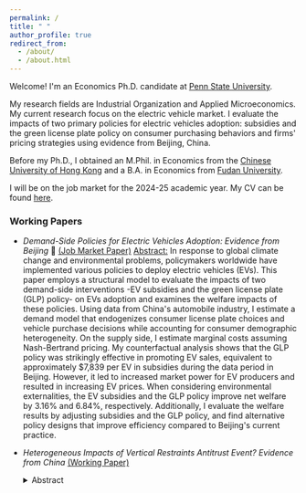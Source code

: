 ```yaml
---
permalink: /
title: " "
author_profile: true
redirect_from: 
  - /about/
  - /about.html
---
```

<!--Welcome! I'm a Ph.D. candidate in the $$\color{CornflowerBlue}{\small \textsf{Department of Economics}}$$ at the $$\color{CornflowerBlue}{\small \textsf{Pennsylvania}}$$  $$\color{CornflowerBlue}{\small \textsf{State}}$$ $$\color{CornflowerBlue}{\small \textsf{University}}$$. 

My research fields are $$\color{CornflowerBlue}{\small \textsf{Industrial Organization}}$$ and $$\color{CornflowerBlue}{\small \textsf{Applied Microeconomics}}$$. My current research focus on two policies for electric vehicles adoption: subsidies and the green license plate policy on consumer purchasing behaviors and firms' pricing strategies in the automobile industry. 

Before my Ph.D., I obtained an $$\color{CornflowerBlue}{\small \textsf{M.Phil. in Economics}}$$ from the $$\color{CornflowerBlue}{\small \textsf{Chinese University of Hong Kong}}$$ and a $$\color{CornflowerBlue}{\small \textsf{B.A. in Economics}}$$ from $$\color{CornflowerBlue}{\small \textsf{Fudan University}}$$.

I will be on the job market for the 2024-25 academic year. My CV can be found [here](https://wendy-wentian.github.io/files/Wen_Tian_PSU_CV.pdf). My job market paper can be found [here](https://wendy-wentian.github.io/files/Wen_Tian_JMP_PSU.pdf).-->

Welcome! I'm an Economics Ph.D. candidate at [Penn State University](https://econ.la.psu.edu/). 

My research fields are Industrial Organization and Applied Microeconomics. My current research focus on the electric vehicle market. I evaluate the impacts of two primary policies for electric vehicles adoption: subsidies and the green license plate policy on consumer purchasing behaviors and firms' pricing strategies using evidence from Beijing, China. 

Before my Ph.D., I obtained an M.Phil. in Economics from the [Chinese University of Hong Kong](https://www.econ.cuhk.edu.hk/econ/en-gb/) and a B.A. in Economics from [Fudan University](https://econ.fudan.edu.cn/).

I will be on the job market for the 2024-25 academic year. My CV can be found [here](https://wendy-wentian.github.io/files/Wen_Tian_CV.pdf). 

### Working Papers
- *Demand-Side Policies for Electric Vehicles Adoption: Evidence from Beijing* 🚗 [(Job Market Paper)](https://wendy-wentian.github.io/files/Wen_Tian_JMP_PSU.pdf) <Abstract:> In response to global climate change and environmental problems, policymakers worldwide have implemented various policies to deploy electric vehicles (EVs). This paper employs a structural model to evaluate the impacts of two demand-side interventions -EV subsidies and the green license plate (GLP) policy- on EVs adoption and examines the welfare impacts of these policies. Using data from China's automobile industry, I estimate a demand model that endogenizes consumer license plate choices and vehicle purchase decisions while accounting for consumer demographic heterogeneity. On the supply side, I estimate marginal costs assuming Nash-Bertrand pricing. My counterfactual analysis shows that the GLP policy was strikingly effective in promoting EV sales, equivalent to approximately \$7,839 per EV in subsidies during the data period in Beijing. However, it led to increased market power for EV producers and resulted in increasing EV prices. When considering environmental externalities, the EV subsidies and the GLP policy improve net welfare by 3.16% and 6.84%, respectively. Additionally, I evaluate the welfare results by adjusting subsidies and the GLP policy, and find alternative policy designs that improve efficiency compared to Beijing's current practice. </details>


- *Heterogeneous Impacts of Vertical Restraints Antitrust Event? Evidence from China* [(Working Paper)](https://wendy-wentian.github.io/files/Wen_Working_Paper_PSU.pdf)
  <details><summary> Abstract </summary><blockquote> I examine the impacts of vertical restraints antitrust practices on consumer and producer behaviors in the auto market, using China's first antitrust case (the 2014 Audi case) as an exogenous shock, and investigate the persistence of these impacts. Using a combination of difference-in-differences and demand estimation methods, I find that the 2014 antitrust event led to a 4% decrease in prices set by Audi automakers and an 84% increase in sales of Audi. Leveraging novel transaction-level data, I study the differences between transaction prices set by dealers and manufacturers' suggested retail prices (MSRP) to determine whether the event led to significant changes in the vertical relationship. The results show that the transaction price to MSRP ratio did not decrease significantly after the event, implying no observed increase in dealers' market power. I conclude that the antitrust case on automakers' price control actions is likely to be a one-shot market shock in China's auto market.</blockquote></details>



<!-- :   > **_Abstract:_** In response to global climate change and environmental problems, policymakers worldwide have implemented various policies to deploy electric vehicles (EVs). This paper employs a structural model to evaluate the impacts of two demand-side interventions -EV subsidies and the green license plate (GLP) policy- on EVs adoption and examines the welfare impacts of these policies. Using data from China's automobile industry, I estimate a demand model that endogenizes consumer license plate choices and vehicle purchase decisions while accounting for consumer demographic heterogeneity. On the supply side, I estimate marginal costs assuming Nash-Bertrand pricing. My counterfactual analysis shows that the GLP policy was strikingly effective in promoting EV sales, equivalent to approximately $7,839 per EV in subsidies during the data period in Beijing. However, it led to increased market power for EV producers and resulted in increasing EV prices. When considering environmental externalities, the EV subsidies and the GLP policy improve net welfare by 3.16% and 6.84%, respectively. Additionally, I evaluate the welfare results by adjusting subsidies and the GLP policy, and find alternative policy designs that improve efficiency compared to Beijing's current practice. -->

<!-- \textbf{Abstract:} In response to global climate change and environmental problems, policymakers worldwide have implemented various policies to deploy electric vehicles (EVs). 
This paper employs a structural model to evaluate the impacts of two demand-side interventions -EV subsidies and the green license plate (GLP) policy- on EVs adoption and examines the welfare impacts of these policies. Using data from China's automobile industry, I estimate a demand model that endogenizes consumer license plate choices and vehicle purchase decisions while accounting for consumer demographic heterogeneity. 
On the supply side, I estimate marginal costs assuming Nash-Bertrand pricing.
My counterfactual analysis shows that the GLP policy was strikingly effective in promoting EV sales, equivalent to approximately $7,839 per EV in subsidies during the data period in Beijing. However, it led to increased market power for EV producers and resulted in increasing EV prices.
When considering environmental externalities, the EV subsidies and the GLP policy improve net welfare by 3.16% and 6.84%, respectively. 
Additionally, I evaluate the welfare results by adjusting subsidies and the GLP policy, and find alternative policy designs that improve efficiency compared to Beijing's current practice. -->

<!-- I received my M.Phil. in economics from CUHK, Hong Kong in 2019, and my B.A. in economics from Fudan University, China in 2016. -->

<!-- In my [Job Market Paper](), I develop a two-stage discrete choice model to estimate the demand for electric vehicles (EVs) under EV-promoting policies and conduct counterfactual analysis to study the welfare impacts of these policies in China.-->

<!--
Current Research
======
-->
